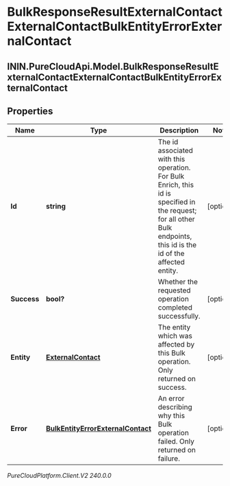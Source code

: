# BulkResponseResultExternalContactExternalContactBulkEntityErrorExternalContact

## ININ.PureCloudApi.Model.BulkResponseResultExternalContactExternalContactBulkEntityErrorExternalContact

## Properties

|Name | Type | Description | Notes|
|------------ | ------------- | ------------- | -------------|
| **Id** | **string** | The id associated with this operation. For Bulk Enrich, this id is specified in the request; for all other Bulk endpoints, this id is the id of the affected entity. | [optional] |
| **Success** | **bool?** | Whether the requested operation completed successfully. | [optional] |
| **Entity** | [**ExternalContact**](ExternalContact) | The entity which was affected by this Bulk operation. Only returned on success. | [optional] |
| **Error** | [**BulkEntityErrorExternalContact**](BulkEntityErrorExternalContact) | An error describing why this Bulk operation failed. Only returned on failure. | [optional] |



_PureCloudPlatform.Client.V2 240.0.0_

